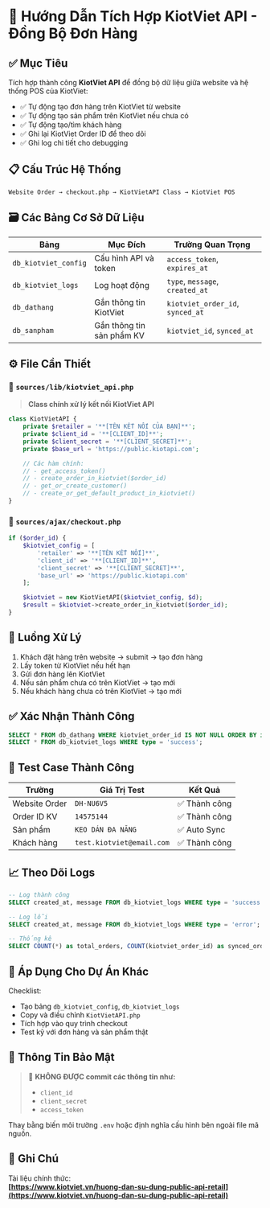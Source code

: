 
# 🚀 Hướng Dẫn Tích Hợp KiotViet API - Đồng Bộ Đơn Hàng

## ✅ Mục Tiêu

Tích hợp thành công **KiotViet API** để đồng bộ dữ liệu giữa website và hệ thống POS của KiotViet:

- ✅ Tự động tạo đơn hàng trên KiotViet từ website
- ✅ Tự động tạo sản phẩm trên KiotViet nếu chưa có
- ✅ Tự động tạo/tìm khách hàng
- ✅ Ghi lại KiotViet Order ID để theo dõi
- ✅ Ghi log chi tiết cho debugging

## 📋 Cấu Trúc Hệ Thống

```
Website Order → checkout.php → KiotVietAPI Class → KiotViet POS
```

## 🗃️ Các Bảng Cơ Sở Dữ Liệu

| Bảng                | Mục Đích                  | Trường Quan Trọng                |
|---------------------|---------------------------|----------------------------------|
| `db_kiotviet_config`| Cấu hình API và token     | `access_token`, `expires_at`     |
| `db_kiotviet_logs`  | Log hoạt động             | `type`, `message`, `created_at`  |
| `db_dathang`        | Gắn thông tin KiotViet    | `kiotviet_order_id`, `synced_at` |
| `db_sanpham`        | Gắn thông tin sản phẩm KV | `kiotviet_id`, `synced_at`       |

## ⚙️ File Cần Thiết

### 📁 `sources/lib/kiotviet_api.php`

> **Class chính xử lý kết nối KiotViet API**

```php
class KiotVietAPI {
    private $retailer = '**[TÊN KẾT NỐI CỦA BẠN]**';
    private $client_id = '**[CLIENT_ID]**';
    private $client_secret = '**[CLIENT_SECRET]**';
    private $base_url = 'https://public.kiotapi.com';

    // Các hàm chính:
    // - get_access_token()
    // - create_order_in_kiotviet($order_id)
    // - get_or_create_customer()
    // - create_or_get_default_product_in_kiotviet()
}
```

### 📁 `sources/ajax/checkout.php`

```php
if ($order_id) {
    $kiotviet_config = [
        'retailer' => '**[TÊN KẾT NỐI]**',
        'client_id' => '**[CLIENT_ID]**',
        'client_secret' => '**[CLIENT_SECRET]**',
        'base_url' => 'https://public.kiotapi.com'
    ];

    $kiotviet = new KiotVietAPI($kiotviet_config, $d);
    $result = $kiotviet->create_order_in_kiotviet($order_id);
}
```

## 🔄 Luồng Xử Lý

1. Khách đặt hàng trên website → submit → tạo đơn hàng
2. Lấy token từ KiotViet nếu hết hạn
3. Gửi đơn hàng lên KiotViet
4. Nếu sản phẩm chưa có trên KiotViet → tạo mới
5. Nếu khách hàng chưa có trên KiotViet → tạo mới

## ✅ Xác Nhận Thành Công

```sql
SELECT * FROM db_dathang WHERE kiotviet_order_id IS NOT NULL ORDER BY id DESC;
SELECT * FROM db_kiotviet_logs WHERE type = 'success';
```

## 🧪 Test Case Thành Công

| Trường         | Giá Trị Test             | Kết Quả       |
|----------------|--------------------------|---------------|
| Website Order  | `DH-NU6V5`               | ✅ Thành công |
| Order ID KV    | `14575144`               | ✅ Thành công |
| Sản phẩm       | `KEO DÁN ĐA NĂNG`         | ✅ Auto Sync  |
| Khách hàng     | `test.kiotviet@email.com`| ✅ Thành công |

## 📈 Theo Dõi Logs

```sql
-- Log thành công
SELECT created_at, message FROM db_kiotviet_logs WHERE type = 'success';

-- Log lỗi
SELECT created_at, message FROM db_kiotviet_logs WHERE type = 'error';

-- Thống kê
SELECT COUNT(*) as total_orders, COUNT(kiotviet_order_id) as synced_orders FROM db_dathang;
```

## 🔧 Áp Dụng Cho Dự Án Khác

Checklist:
- Tạo bảng `db_kiotviet_config`, `db_kiotviet_logs`
- Copy và điều chỉnh `KiotVietAPI.php`
- Tích hợp vào quy trình checkout
- Test kỹ với đơn hàng và sản phẩm thật

## 🔐 Thông Tin Bảo Mật

> 🚫 **KHÔNG ĐƯỢC commit các thông tin như:**
> - `client_id`
> - `client_secret`
> - `access_token`

Thay bằng biến môi trường `.env` hoặc định nghĩa cấu hình bên ngoài file mã nguồn.

## 📢 Ghi Chú

Tài liệu chính thức:  
**[https://www.kiotviet.vn/huong-dan-su-dung-public-api-retail](https://www.kiotviet.vn/huong-dan-su-dung-public-api-retail)**
